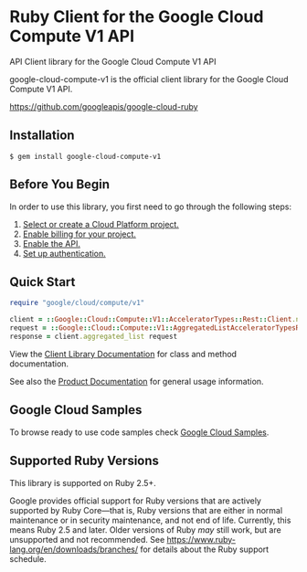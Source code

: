 # Ruby Client for the Google Cloud Compute V1 API

API Client library for the Google Cloud Compute V1 API

google-cloud-compute-v1 is the official client library for the Google Cloud Compute V1 API.

https://github.com/googleapis/google-cloud-ruby

## Installation

```
$ gem install google-cloud-compute-v1
```

## Before You Begin

In order to use this library, you first need to go through the following steps:

1. [Select or create a Cloud Platform project.](https://console.cloud.google.com/project)
1. [Enable billing for your project.](https://cloud.google.com/billing/docs/how-to/modify-project#enable_billing_for_a_project)
1. [Enable the API.](https://console.cloud.google.com/apis/library/compute.googleapis.com)
1. [Set up authentication.](AUTHENTICATION.md)

## Quick Start

```ruby
require "google/cloud/compute/v1"

client = ::Google::Cloud::Compute::V1::AcceleratorTypes::Rest::Client.new
request = ::Google::Cloud::Compute::V1::AggregatedListAcceleratorTypesRequest.new # (request fields as keyword arguments...)
response = client.aggregated_list request
```

View the [Client Library Documentation](https://cloud.google.com/ruby/docs/reference/google-cloud-compute-v1/latest)
for class and method documentation.

See also the [Product Documentation](https://cloud.google.com/compute/)
for general usage information.


## Google Cloud Samples

To browse ready to use code samples check [Google Cloud Samples](https://cloud.google.com/docs/samples).

## Supported Ruby Versions

This library is supported on Ruby 2.5+.

Google provides official support for Ruby versions that are actively supported
by Ruby Core—that is, Ruby versions that are either in normal maintenance or
in security maintenance, and not end of life. Currently, this means Ruby 2.5
and later. Older versions of Ruby _may_ still work, but are unsupported and not
recommended. See https://www.ruby-lang.org/en/downloads/branches/ for details
about the Ruby support schedule.
